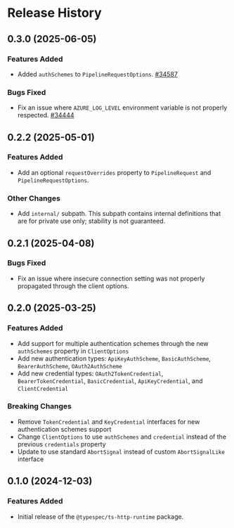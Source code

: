 # Release History

## 0.3.0 (2025-06-05)

### Features Added

- Added `authSchemes` to `PipelineRequestOptions`. [#34587](https://github.com/Azure/azure-sdk-for-js/pull/34587)

### Bugs Fixed

- Fix an issue where `AZURE_LOG_LEVEL` environment variable is not properly respected. [#34444](https://github.com/Azure/azure-sdk-for-js/pull/34444)

## 0.2.2 (2025-05-01)

### Features Added

- Add an optional `requestOverrides` property to `PipelineRequest` and `PipelineRequestOptions`.

### Other Changes

- Add `internal/` subpath. This subpath contains internal definitions that are for private use only; stability is not guaranteed.

## 0.2.1 (2025-04-08)

### Bugs Fixed

- Fix an issue where insecure connection setting was not properly propagated through the client options.

## 0.2.0 (2025-03-25)

### Features Added

- Add support for multiple authentication schemes through the new `authSchemes` property in `ClientOptions`
- Add new authentication types: `ApiKeyAuthScheme`, `BasicAuthScheme`, `BearerAuthScheme`, `OAuth2AuthScheme`
- Add new credential types: `OAuth2TokenCredential`, `BearerTokenCredential`, `BasicCredential`, `ApiKeyCredential`, and `ClientCredential`

### Breaking Changes

- Remove `TokenCredential` and `KeyCredential` interfaces for new authentication schemes support
- Change `ClientOptions` to use `authSchemes` and `credential` instead of the previous `credentials` property
- Update to use standard `AbortSignal` instead of custom `AbortSignalLike` interface

## 0.1.0 (2024-12-03)

### Features Added

- Initial release of the `@typespec/ts-http-runtime` package.
